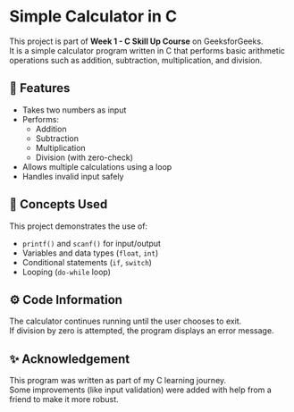 # Simple Calculator in C

This project is part of **Week 1 - C Skill Up Course** on GeeksforGeeks.  
It is a simple calculator program written in C that performs basic arithmetic operations such as addition, subtraction, multiplication, and division.


## 🧮 Features
- Takes two numbers as input
- Performs:
  - Addition
  - Subtraction
  - Multiplication
  - Division (with zero-check)
- Allows multiple calculations using a loop
- Handles invalid input safely


## 🧠 Concepts Used
This project demonstrates the use of:
- `printf()` and `scanf()` for input/output  
- Variables and data types (`float`, `int`)  
- Conditional statements (`if`, `switch`)  
- Looping (`do-while` loop)


## ⚙️ Code Information
The calculator continues running until the user chooses to exit.  
If division by zero is attempted, the program displays an error message.


## ✨ Acknowledgement
This program was written as part of my C learning journey.  
Some improvements (like input validation) were added with help from a friend to make it more robust.
